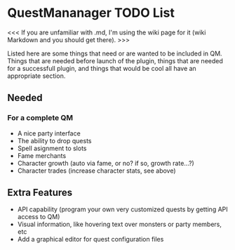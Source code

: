 QuestMananager TODO List
========================

<<< If you are unfamiliar with .md, I'm using the wiki page for it (wiki Markdown and you should get there). >>>

Listed here are some things that need or are wanted to be included in QM.  
Things that are needed before launch of the plugin, things that are needed for a successfull plugin, and things that would be cool all have an appropriate section.

Needed
------

### For a complete QM

+ A nice party interface
+ The ability to drop quests
+ Spell asignment to slots
+ Fame merchants
+ Character growth (auto via fame, or no? if so, growth rate...?)
+ Character trades (increase character stats, see above)

Extra Features
--------------

+ API capability (program your own very customized quests by getting API access
  to QM)
+ Visual information, like hovering text over monsters or party members, etc
+ Add a graphical editor for quest configuration files

